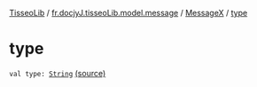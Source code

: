 [TisseoLib](../../index.md) / [fr.docjyJ.tisseoLib.model.message](../index.md) / [MessageX](index.md) / [type](./type.md)

# type

`val type: `[`String`](https://kotlinlang.org/api/latest/jvm/stdlib/kotlin/-string/index.html) [(source)](https://github.com/docjyj/tisseoLib/tree/master/src/main/kotlin/fr/docjyJ/tisseoLib/model/message/MessageX.kt#L18)